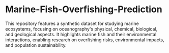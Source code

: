 # Marine-Fish-Overfishing-Prediction
This repository features a synthetic dataset for studying marine ecosystems, focusing on oceanography's physical, chemical, biological, and geological aspects. It highlights marine fish and their environmental interactions, enabling research on overfishing risks, environmental impacts, and population sustainability.

